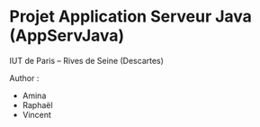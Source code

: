 # Projet Application Serveur Java (AppServJava)

IUT de Paris – Rives de Seine (Descartes)

Author : 
  - Amina
  - Raphaël
  - Vincent
